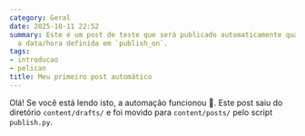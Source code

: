```yaml
---
category: Geral
date: 2025-10-11 22:52
summary: Este é um post de teste que será publicado automaticamente quando chegar
  a data/hora definida em `publish_on`.
tags:
- introducao
- pelican
title: Meu primeiro post automático
---
```


Olá! Se você está lendo isto, a automação funcionou 🤖. Este post saiu do diretório `content/drafts/` e foi movido para `content/posts/` pelo script `publish.py`.